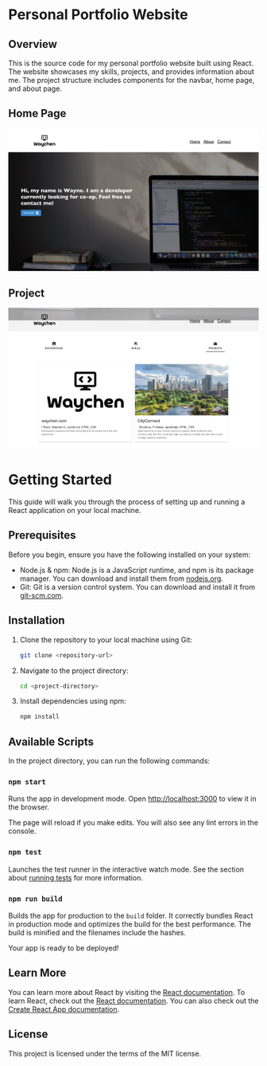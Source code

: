 # Personal Portfolio Website

## Overview

This is the source code for my personal portfolio website built using React. The website showcases my skills, projects, and provides information about me. The project structure includes components for the navbar, home page, and about page.

## Home Page

![home page](./src/assets/homepage.png)

## Project

![project page](./src/assets/project.png)

# Getting Started

This guide will walk you through the process of setting up and running a React application on your local machine.

## Prerequisites

Before you begin, ensure you have the following installed on your system:

- Node.js & npm: Node.js is a JavaScript runtime, and npm is its package manager. You can download and install them from [nodejs.org](https://nodejs.org).
- Git: Git is a version control system. You can download and install it from [git-scm.com](https://git-scm.com).

## Installation

1. Clone the repository to your local machine using Git:

   ```bash
   git clone <repository-url>
   ```

2. Navigate to the project directory:

   ```bash
   cd <project-directory>
   ```

3. Install dependencies using npm:

   ```bash
   npm install
   ```

## Available Scripts

In the project directory, you can run the following commands:

### `npm start`

Runs the app in development mode.
Open [http://localhost:3000](http://localhost:3000) to view it in the browser.

The page will reload if you make edits.
You will also see any lint errors in the console.

### `npm test`

Launches the test runner in the interactive watch mode.
See the section about [running tests](https://facebook.github.io/create-react-app/docs/running-tests) for more information.

### `npm run build`

Builds the app for production to the `build` folder.
It correctly bundles React in production mode and optimizes the build for the best performance.
The build is minified and the filenames include the hashes.

Your app is ready to be deployed!

## Learn More

You can learn more about React by visiting the [React documentation](https://reactjs.org/).
To learn React, check out the [React documentation](https://reactjs.org/docs/getting-started.html).
You can also check out the [Create React App documentation](https://facebook.github.io/create-react-app/docs/getting-started).

## License

This project is licensed under the terms of the MIT license.
